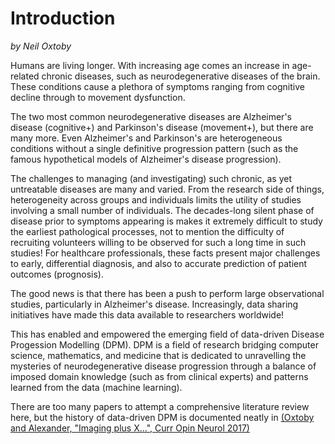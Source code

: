 # Introduction
_by Neil Oxtoby_

Humans are living longer. With increasing age comes an increase in age-related chronic diseases, such as neurodegenerative diseases of the brain. These conditions cause a plethora of symptoms ranging from cognitive decline through to movement dysfunction.

The two most common neurodegenerative diseases are Alzheimer's disease (cognitive+) and Parkinson's disease (movement+), but there are many more. Even Alzheimer's and Parkinson's are heterogeneous conditions without a single definitive progression pattern (such as the famous hypothetical models of Alzheimer's disease progression).

The challenges to managing (and investigating) such chronic, as yet untreatable diseases are many and varied. From the research side of things, heterogeneity across groups and individuals limits the utility of studies involving a small number of individuals. The decades-long silent phase of disease prior to symptoms appearing is makes it extremely difficult to study the earliest pathological processes, not to mention the difficulty of recruiting volunteers willing to be observed for such a long time in such studies! For healthcare professionals, these facts present major challenges to early, differential diagnosis, and also to accurate prediction of patient outcomes (prognosis).

The good news is that there has been a push to perform large observational studies, particularly in Alzheimer's disease. Increasingly, data sharing initiatives have made this data available to researchers worldwide!

This has enabled and empowered the emerging field of data-driven Disease Progession Modelling (DPM). DPM is a field of research bridging computer science, mathematics, and medicine that is dedicated to unravelling the mysteries of neurodegenerative disease progression through a balance of imposed domain knowledge (such as from clinical experts) and patterns learned from the data (machine learning).

There are too many papers to attempt a comprehensive literature review here, but the history of data-driven DPM is documented neatly in [(Oxtoby and Alexander, "Imaging plus X...", Curr Opin Neurol 2017)](https://doi.org/10.1097/WCO.0000000000000460)